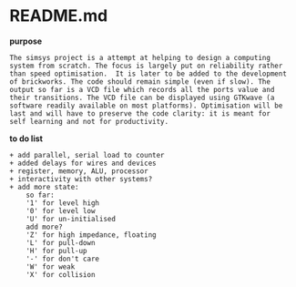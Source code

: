 # README.md

**purpose**

    The simsys project is a attempt at helping to design a computing
    system from scratch. The focus is largely put on reliability rather
    than speed optimisation.  It is later to be added to the development
    of brickworks. The code should remain simple (even if slow). The
    output so far is a VCD file which records all the ports value and
    their transitions. The VCD file can be displayed using GTKwave (a
    software readily available on most platforms). Optimisation will be
    last and will have to preserve the code clarity: it is meant for
    self learning and not for productivity.

**to do list**

    + add parallel, serial load to counter
    + added delays for wires and devices
    + register, memory, ALU, processor
    + interactivity with other systems?
    + add more state:
        so far:
        '1' for level high
        '0' for level low
        'U' for un-initialised
        add more?
        'Z' for high impedance, floating
        'L' for pull-down
        'H' for pull-up
        '-' for don't care
        'W' for weak
        'X' for collision
